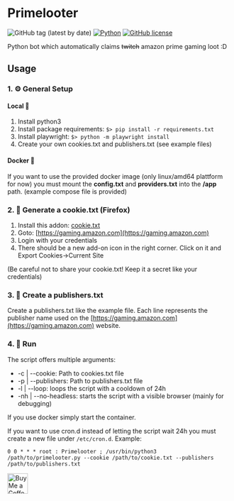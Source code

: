 # Primelooter

![GitHub tag (latest by date)](https://img.shields.io/github/v/tag/sibalzer/primelooter?label=version)
[![Python](https://img.shields.io/badge/Made%20with-Python%203.x-blue.svg?style=flat-square&logo=Python&logoColor=white)](https://www.python.org/)
[![GitHub license](https://img.shields.io/github/license/sibalzer/impfbot)](https://github.com/sibalzer/primelooter/blob/main/LICENSE)

Python bot which automatically claims ~~twitch~~ amazon prime gaming loot :D

## Usage

### 1. ⚙️ General Setup

#### Local 📌

1.  Install python3
2.  Install package requirements: `$> pip install -r requirements.txt`
3.  Install playwright: `$> python -m playwright install`
4.  Create your own cookies.txt and publishers.txt (see example files)

#### Docker 🐳

If you want to use the provided docker image (only linux/amd64 plattform for now) you must mount the **config.txt** and **providers.txt** into the **/app** path. (example compose file is provided)

### 2. 🍪 Generate a cookie.txt (Firefox)

1.  Install this addon: [cookie.txt](https://addons.mozilla.org/de/firefox/addon/cookies-txt/)
2.  Goto: [https://gaming.amazon.com](https://gaming.amazon.com)
3.  Login with your credentials
4.  There should be a new add-on icon in the right corner. Click on it and Export Cookies->Current Site

(Be careful not to share your cookie.txt! Keep it a secret like your credentials)

### 3. 🏢 Create a publishers.txt

Create a publishers.txt like the example file. Each line represents the publisher name used on the [https://gaming.amazon.com](https://gaming.amazon.com) website.

### 4. 🏃 Run

The script offers multiple arguments:

- -c | --cookie: Path to cookies.txt file
- -p | --publishers: Path to publishers.txt file
- -l | --loop: loops the script with a cooldown of 24h
- -nh | --no-headless: starts the script with a visible browser (mainly for debugging)

If you use docker simply start the container.

If you want to use cron.d instead of letting the script wait 24h you must create a new file under `/etc/cron.d`. Example:

`0 0 * * * root : Primelooter ; /usr/bin/python3 /path/to/primelooter.py --cookie /path/to/cookie.txt --publishers /path/to/publishers.txt`

<a href='https://ko-fi.com/balzer' target='_blank'><img height='35' style='border:0px;height:46px;' src='https://az743702.vo.msecnd.net/cdn/kofi3.png?v=0' border='0' alt='Buy Me a Coffee at ko-fi.com' />
